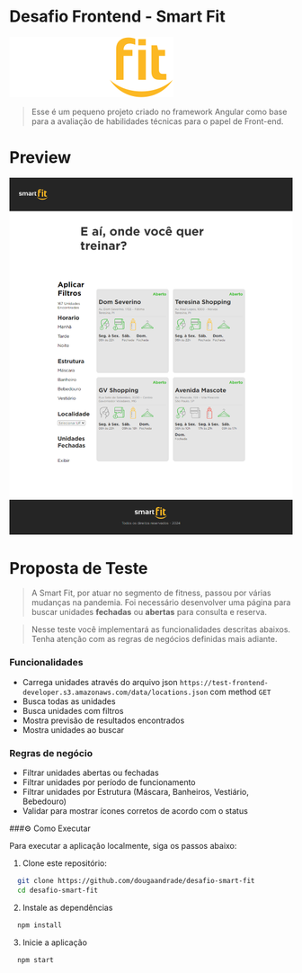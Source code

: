 # Desafio Frontend - Smart Fit

![Smart Fit](./src/assets/img/svg/logo.svg)

> Esse é um pequeno projeto criado no framework Angular como base para a avaliação de habilidades técnicas para o papel de Front-end.

# Preview

![preview](preview.png)

# Proposta de Teste
> A Smart Fit, por atuar no segmento de fitness, passou por várias mudanças na pandemia. Foi necessário desenvolver uma página para buscar unidades **fechadas** ou **abertas** para consulta e reserva.

> Nesse teste você implementará as funcionalidades descritas abaixos. Tenha atenção com as regras de negócios definidas mais adiante.

### Funcionalidades
- Carrega unidades através do arquivo json `https://test-frontend-developer.s3.amazonaws.com/data/locations.json` com method `GET`
- Busca todas as unidades
- Busca unidades com filtros
- Mostra previsão de resultados encontrados
- Mostra unidades ao buscar

### Regras de negócio
- Filtrar unidades abertas ou fechadas
- Filtrar unidades por período de funcionamento
- Filtrar unidades por Estrutura (Máscara, Banheiros, Vestiário, Bebedouro)
- Validar para mostrar ícones corretos de acordo com o status

###⚙️ Como Executar

Para executar a aplicação localmente, siga os passos abaixo:

1. Clone este repositório:

```bash
  git clone https://github.com/dougaandrade/desafio-smart-fit
  cd desafio-smart-fit

```

2. Instale as dependências

```bash
  npm install
```

3. Inicie a aplicação

```bash
  npm start
```


